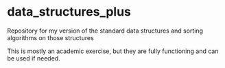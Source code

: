 # data_structures_plus
Repository for my version of the standard data structures and sorting algorithms on those structures

This is mostly an academic exercise, but they are fully functioning and can be used if needed.
